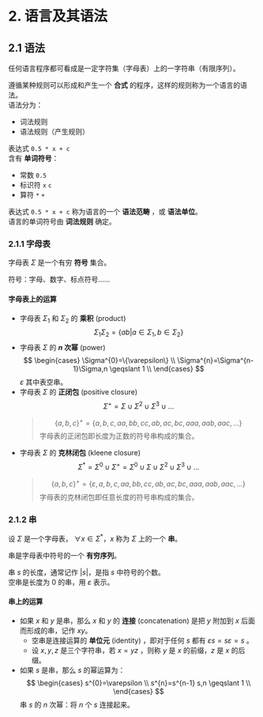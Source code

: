 # 2. 语言及其语法

## 2.1 语法

任何语言程序都可看成是一定字符集（字母表）上的一字符串（有限序列）。

遵循某种规则可以形成和产生一个 **合式** 的程序，这样的规则称为一个语言的语法。  
语法分为：

- 词法规则
- 语法规则（产生规则）

表达式 `0.5 * x + c`  
含有 **单词符号**：

- 常数 `0.5`
- 标识符 `x` `c`
- 算符 `*` `+`

表达式 `0.5 * x + c` 称为语言的一个 **语法范畴** ，或 **语法单位**。  
语言的单词符号由 **词法规则** 确定。

### 2.1.1 字母表

字母表 $\Sigma$ 是一个有穷 **符号** 集合。

符号：字母、数字、标点符号……

#### 字母表上的运算

- 字母表 $\Sigma_{1}$ 和 $\Sigma_{2}$ 的 **乘积** (product)  
  $$
  \Sigma_{1}\Sigma_{2}=\{ab|a\in\Sigma_{1},b\in\Sigma_{2}\}
  $$
- 字母表 $\Sigma$ 的 **$n$ 次幂** (power)
  $$
  \begin{cases}
      \Sigma^{0}=\{\varepsilon\} \\
      \Sigma^{n}=\Sigma^{n-1}\Sigma,n \geqslant 1 \\
  \end{cases}
  $$
  $\varepsilon$ 其中表空串。
- 字母表 $\Sigma$ 的 **正闭包** (positive closure)
  $$
  \Sigma^{+}=\Sigma \cup \Sigma^{2} \cup \Sigma^{3} \cup \dots
  $$
  > $$
  > \{a,b,c\}^{+}=\{a,b,c,aa,bb,cc,ab,ac,bc,aaa,aab,aac,\dots\}
  > $$
  字母表的正闭包即长度为正数的符号串构成的集合。  
- 字母表 $\Sigma$ 的 **克林闭包** (kleene closure)
  $$
  \Sigma^{*}=\Sigma^{0} \cup \Sigma^{+} = \Sigma^{0} \cup \Sigma\cup \Sigma^{2} \cup \Sigma^{3} \cup \dots
  $$
  > $$
  > \{a,b,c\}^{+}=\{\varepsilon,a,b,c,aa,bb,cc,ab,ac,bc,aaa,aab,aac,\dots\}
  > $$
  字母表的克林闭包即任意长度的符号串构成的集合。  

### 2.1.2 串

设 $\Sigma$ 是一个字母表， $\forall x\in \Sigma^{*}$，$x$ 称为 $\Sigma$ 上的一个 **串**。  

串是字母表中符号的一个 **有穷序列**。  

串 $s$ 的长度，通常记作 $|s|$，是指 $s$ 中符号的个数。  
空串是长度为 0 的串，用 $\varepsilon$ 表示。  

#### 串上的运算

- 如果 $x$ 和 $y$ 是串，那么 $x$ 和 $y$ 的 **连接**  (concatenation) 是把 $y$ 附加到 $x$ 后面而形成的串，记作 $xy$。  
  - 空串是连接运算的 **单位元** (identity) ，即对于任何 $s$ 都有 $\varepsilon s =s \varepsilon =s$ 。  
  - 设 $x,y,z$ 是三个字符串，若 $x=yz$ ，则称 $y$ 是 $x$ 的前缀，$z$ 是 $x$ 的后缀。  
- 如果 $s$ 是串，那么 $s$ 的幂运算为：  
  $$
  \begin{cases}
      s^{0}=\varepsilon \\
      s^{n}=s^{n-1} s,n \geqslant 1   \\
  \end{cases}
  $$
  串 $s$ 的 $n$ 次幂：将 $n$ 个 $s$ 连接起来。  
